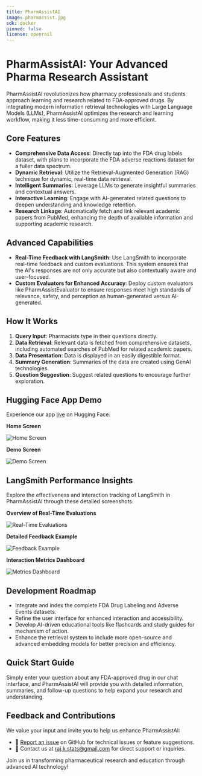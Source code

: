 ```yaml
---
title: PharmAssistAI
image: pharmassist.jpg
sdk: docker
pinned: false
license: openrail
---
```


# PharmAssistAI: Your Advanced Pharma Research Assistant

PharmAssistAI revolutionizes how pharmacy professionals and students approach learning and research related to FDA-approved drugs. By integrating modern information retrieval technologies with Large Language Models (LLMs), PharmAssistAI optimizes the research and learning workflow, making it less time-consuming and more efficient.

## Core Features

- **Comprehensive Data Access**: Directly tap into the FDA drug labels dataset, with plans to incorporate the FDA adverse reactions dataset for a fuller data spectrum.
- **Dynamic Retrieval**: Utilize the Retrieval-Augmented Generation (RAG) technique for dynamic, real-time data retrieval.
- **Intelligent Summaries**: Leverage LLMs to generate insightful summaries and contextual answers.
- **Interactive Learning**: Engage with AI-generated related questions to deepen understanding and knowledge retention.
- **Research Linkage**: Automatically fetch and link relevant academic papers from PubMed, enhancing the depth of available information and supporting academic research.

## Advanced Capabilities

- **Real-Time Feedback with LangSmith**: Use LangSmith to incorporate real-time feedback and custom evaluations. This system ensures that the AI's responses are not only accurate but also contextually aware and user-focused.
- **Custom Evaluators for Enhanced Accuracy**: Deploy custom evaluators like PharmAssistEvaluator to ensure responses meet high standards of relevance, safety, and perception as human-generated versus AI-generated.

## How It Works

1. **Query Input**: Pharmacists type in their questions directly.
2. **Data Retrieval**: Relevant data is fetched from comprehensive datasets, including automated searches of PubMed for related academic papers.
3. **Data Presentation**: Data is displayed in an easily digestible format.
4. **Summary Generation**: Summaries of the data are created using GenAI technologies.
5. **Question Suggestion**: Suggest related questions to encourage further exploration.

## Hugging Face App Demo


Experience our app [live](https://huggingface.co/spaces/rajkstats/PharmAssistAI) on Hugging Face:

**Home Screen** 

![Home Screen](https://i.imgur.com/SCasi55.png)

**Demo Screen** 

![Demo Screen](https://i.imgur.com/5GUOYHk.png)

## LangSmith Performance Insights

Explore the effectiveness and interaction tracking of LangSmith in PharmAssistAI through these detailed screenshots:

**Overview of Real-Time Evaluations** 

![Real-Time Evaluations](https://i.imgur.com/H7wkAnl.png)

**Detailed Feedback Example** 

![Feedback Example](https://i.imgur.com/xhxelcx.png)

**Interaction Metrics Dashboard**

![Metrics Dashboard](https://i.imgur.com/H9Q8OKj.png)



## Development Roadmap

- Integrate and index the complete FDA Drug Labeling and Adverse Events datasets.
- Refine the user interface for enhanced interaction and accessibility.
- Develop AI-driven educational tools like flashcards and study guides for mechanism of action.
- Enhance the retrieval system to include more open-source and advanced embedding models for better precision and efficiency.

## Quick Start Guide

Simply enter your question about any FDA-approved drug in our chat interface, and PharmAssistAI will provide you with detailed information, summaries, and follow-up questions to help expand your research and understanding.

## Feedback and Contributions

We value your input and invite you to help us enhance PharmAssistAI:

- 🐛 [Report an issue](https://github.com/rajkstats/pharmassistai/issues) on GitHub for technical issues or feature suggestions.
- 📧 Contact us at [raj.k.stats@gmail.com](mailto:raj.k.stats@gmail.com) for direct support or inquiries.

Join us in transforming pharmaceutical research and education through advanced AI technology!